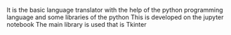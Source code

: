 It is the basic language translator with the help of the python programming language and some libraries of the python
This is developed on the jupyter notebook
The main library is used that is Tkinter
